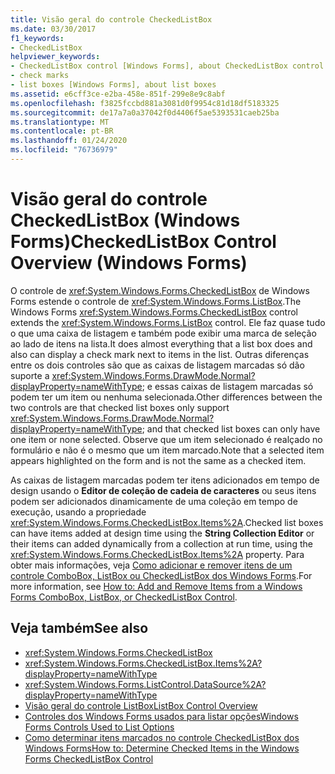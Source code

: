 ```yaml
---
title: Visão geral do controle CheckedListBox
ms.date: 03/30/2017
f1_keywords:
- CheckedListBox
helpviewer_keywords:
- CheckedListBox control [Windows Forms], about CheckedListBox control
- check marks
- list boxes [Windows Forms], about list boxes
ms.assetid: e6cff3ce-e2ba-458e-851f-299e8e9c8abf
ms.openlocfilehash: f3825fccbd881a3081d0f9954c81d18df5183325
ms.sourcegitcommit: de17a7a0a37042f0d4406f5ae5393531caeb25ba
ms.translationtype: MT
ms.contentlocale: pt-BR
ms.lasthandoff: 01/24/2020
ms.locfileid: "76736979"
---
```

# <a name="checkedlistbox-control-overview-windows-forms"></a><span data-ttu-id="7c2f9-102">Visão geral do controle CheckedListBox (Windows Forms)</span><span class="sxs-lookup"><span data-stu-id="7c2f9-102">CheckedListBox Control Overview (Windows Forms)</span></span>
<span data-ttu-id="7c2f9-103">O controle de <xref:System.Windows.Forms.CheckedListBox> de Windows Forms estende o controle de <xref:System.Windows.Forms.ListBox>.</span><span class="sxs-lookup"><span data-stu-id="7c2f9-103">The Windows Forms <xref:System.Windows.Forms.CheckedListBox> control extends the <xref:System.Windows.Forms.ListBox> control.</span></span> <span data-ttu-id="7c2f9-104">Ele faz quase tudo o que uma caixa de listagem e também pode exibir uma marca de seleção ao lado de itens na lista.</span><span class="sxs-lookup"><span data-stu-id="7c2f9-104">It does almost everything that a list box does and also can display a check mark next to items in the list.</span></span> <span data-ttu-id="7c2f9-105">Outras diferenças entre os dois controles são que as caixas de listagem marcadas só dão suporte a <xref:System.Windows.Forms.DrawMode.Normal?displayProperty=nameWithType>; e essas caixas de listagem marcadas só podem ter um item ou nenhuma selecionada.</span><span class="sxs-lookup"><span data-stu-id="7c2f9-105">Other differences between the two controls are that checked list boxes only support <xref:System.Windows.Forms.DrawMode.Normal?displayProperty=nameWithType>; and that checked list boxes can only have one item or none selected.</span></span> <span data-ttu-id="7c2f9-106">Observe que um item selecionado é realçado no formulário e não é o mesmo que um item marcado.</span><span class="sxs-lookup"><span data-stu-id="7c2f9-106">Note that a selected item appears highlighted on the form and is not the same as a checked item.</span></span>  
  
 <span data-ttu-id="7c2f9-107">As caixas de listagem marcadas podem ter itens adicionados em tempo de design usando o **Editor de coleção de cadeia de caracteres** ou seus itens podem ser adicionados dinamicamente de uma coleção em tempo de execução, usando a propriedade <xref:System.Windows.Forms.CheckedListBox.Items%2A>.</span><span class="sxs-lookup"><span data-stu-id="7c2f9-107">Checked list boxes can have items added at design time using the **String Collection Editor** or their items can added dynamically from a collection at run time, using the <xref:System.Windows.Forms.CheckedListBox.Items%2A> property.</span></span> <span data-ttu-id="7c2f9-108">Para obter mais informações, veja [Como adicionar e remover itens de um controle ComboBox, ListBox ou CheckedListBox dos Windows Forms](add-and-remove-items-from-a-wf-combobox.md).</span><span class="sxs-lookup"><span data-stu-id="7c2f9-108">For more information, see [How to: Add and Remove Items from a Windows Forms ComboBox, ListBox, or CheckedListBox Control](add-and-remove-items-from-a-wf-combobox.md).</span></span>  
  
## <a name="see-also"></a><span data-ttu-id="7c2f9-109">Veja também</span><span class="sxs-lookup"><span data-stu-id="7c2f9-109">See also</span></span>

- <xref:System.Windows.Forms.CheckedListBox>
- <xref:System.Windows.Forms.CheckedListBox.Items%2A?displayProperty=nameWithType>
- <xref:System.Windows.Forms.ListControl.DataSource%2A?displayProperty=nameWithType>
- [<span data-ttu-id="7c2f9-110">Visão geral do controle ListBox</span><span class="sxs-lookup"><span data-stu-id="7c2f9-110">ListBox Control Overview</span></span>](listbox-control-overview-windows-forms.md)
- [<span data-ttu-id="7c2f9-111">Controles dos Windows Forms usados para listar opções</span><span class="sxs-lookup"><span data-stu-id="7c2f9-111">Windows Forms Controls Used to List Options</span></span>](windows-forms-controls-used-to-list-options.md)
- [<span data-ttu-id="7c2f9-112">Como determinar itens marcados no controle CheckedListBox dos Windows Forms</span><span class="sxs-lookup"><span data-stu-id="7c2f9-112">How to: Determine Checked Items in the Windows Forms CheckedListBox Control</span></span>](how-to-determine-checked-items-in-the-windows-forms-checkedlistbox-control.md)
